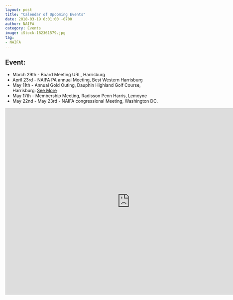 ```yaml
---
layout: post
title: "Calendar of Upcoming Events"
date: 2018-03-19 6:01:00 -0700
author: NAIFA
category: Events
image: iStock-182361579.jpg
tag:
- NAIFA
---
```


## Event:
 - March  29th - Board Meeting URL, Harrisburg
 - April 23rd - NAIFA PA annual Meeting, Best Western Harrisburg
 - May 11th - Annual Gold Outing, Dauphin Highland Golf Course, Harrisburg: [See More](/images/2018_NAIFA_Golf_Brochure.pdf)
 - May 17th - Membership Meeting, Radisson Penn Harris, Lemoyne
 - May 22nd - May 23rd - NAIFA congressional Meeting, Washington DC.

<iframe src="https://calendar.google.com/calendar/embed?height=600&amp;wkst=1&amp;bgcolor=%23FFFFFF&amp;src=naifaghbg%40gmail.com&amp;color=%231B887A&amp;ctz=America%2FNew_York" style="border-width:0" width="800" height="600" frameborder="0" scrolling="no"></iframe>
